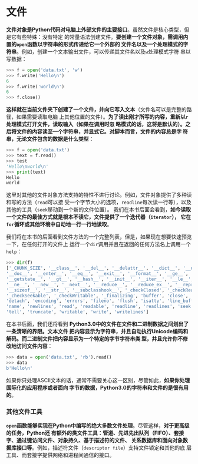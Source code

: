 文件
================================================================================
**文件对象是Python代码对电脑上外部文件的主要接口**。虽然文件是核心类型，但是它有些特殊：没有特定
的常量语法创建文件。**要创建一个文件对象，需调用内置的`open`函数以字符串的形式传递给它一个外部的
文件名以及一个处理模式的字符串**。例如，创建一个文本输出文件，可以传递其文件名以及`w`处理模式字符
串以写数据：
```python
>>> f = open('data.txt', 'w')
>>> f.write('Hello\n')
6
>>> f.write('world\n')
6
>>> f.close()
```
**这样就在当前文件夹下创建了一个文件，并向它写入文本**（文件名可以是完整的路径，如果需要读取电脑
上其他位置的文件）。**为了读出刚才所写的内容，重新以`r`处理模式打开文件，读取输入（如果在调用时忽
略模式的话，这将是默认的）。之后将文件的内容读至一个字符串，并显式它。对脚本而言，文件的内容总是字
符串，无论文件包含的数据是什么类型**：
```python
>>> f = open('data.txt')
>>> text = f.read()
>>> test
'Hello\nworld\n'
>>> print(text)
Hello
world
```
这里对其他的文件对象方法支持的特性不进行讨论。例如，文件对象提供了多种读和写的方法（`read`可以接
受一个字节大小的选项，`readline`每次读一行等），以及其他的工具（`seek`移动到一个新的文件位置）。
我们在本书后面会看到，**如今读取一个文件的最佳方式就是根本不读它，文件提供了一个迭代器（`iterator`），
它在`for`循环或其他环境中自动地一行一行地读取**。

我们将在本书的后面看到文件方法的一个完整列表，但是，如果现在想要快速预览一下，在任何打开的文件上
运行一个`dir`调用并且在返回的任何方法名上调用一个`help`：
```python
>>> dir(f)
['_CHUNK_SIZE', '__class__', '__del__', '__delattr__', '__dict__', '__dir__',
'__doc__', '__enter__', '__eq__', '__exit__', '__format__', '__ge__', '__getattribute__',
'__getstate__', '__gt__', '__hash__', '__init__', '__iter__', '__le__', '__lt__',
'__ne__', '__new__', '__next__', '__reduce__', '__reduce_ex__', '__repr__', '__setattr__',
'__sizeof__', '__str__', '__subclasshook__', '_checkClosed', '_checkReadable',
'_checkSeekable', '_checkWritable', '_finalizing', 'buffer', 'close', 'closed',
'detach', 'encoding', 'errors', 'fileno', 'flush', 'isatty', 'line_buffering', 'mode',
'name', 'newlines', 'read', 'readable', 'readline', 'readlines', 'seek', 'seekable',
'tell', 'truncate', 'writable', 'write', 'writelines']
```
在本书后面，我们还将看到 **Python3.0中的文件在文件和二进制数据之间划出了一条清晰的界限。文本文件
把内容显示为字符串，并且自动执行Unicode编码和解码。而二进制文件把内容显示为一个特定的字节字符串类
型，并且允许你不修改地访问文件内容**：
```python
>>> data = open('data.txt', 'rb').read()
>>> data
b'Hello\n'
```
如果你只处理ASCII文本的话，通常不需要关心这一区别，尽管如此，**如果你处理国际化的应用程序或者面向
字节的数据，Python3.0的字符串和文件的是很有用的**。

### 其他文件工具
**`open`函数能够实现在Python中编写的绝大多数文件处理**。尽管这样，**对于更高级的任务，Python还
有额外的类文件工具：管道、先进先出队列（FIFO）、套接字、通过键访问文件、对象持久、基于描述符的文件、
关系数据库和面向对象数据库接口等**。例如，描述符文件（`descriptor file`）支持文件锁定和其他的底
层工具、而套接字提供网络和进程间通信的接口。
